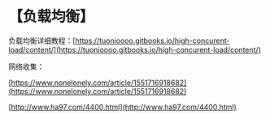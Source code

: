 # 【负载均衡】

负载均衡详细教程：[https://tuonioooo.gitbooks.io/high-concurent-load/content/](https://tuonioooo.gitbooks.io/high-concurent-load/content/)

网络收集：

[https://www.nonelonely.com/article/1551716918682](https://www.nonelonely.com/article/1551716918682)

[http://www.ha97.com/4400.html](http://www.ha97.com/4400.html)


